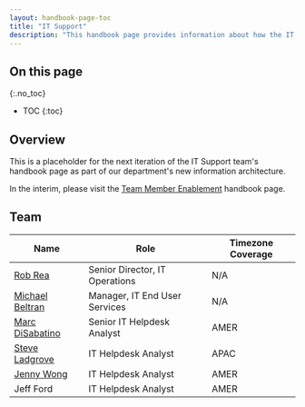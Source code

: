 ```yaml
---
layout: handbook-page-toc
title: "IT Support"
description: "This handbook page provides information about how the IT Support team works."
---
```


## On this page
{:.no_toc}

- TOC
{:toc}

## Overview

This is a placeholder for the next iteration of the IT Support team's handbook page as part of our department's new information architecture. 

In the interim, please visit the [Team Member Enablement](/handbook/business-technology/team-member-enablement/) handbook page.

## Team

| Name                                                | Role                            | Timezone Coverage | 
|-----------------------------------------------------|---------------------------------|-------------------|
| [Rob Rea](/company/team/#rrea1)                     | Senior Director, IT Operations  | N/A               |
| [Michael Beltran](/company/team/#mbeee)             | Manager, IT End User Services   | N/A               |
| [Marc DiSabatino](/company/team/#marc_disabatino)   | Senior IT Helpdesk Analyst      | AMER              |
| [Steve Ladgrove](/company/team/#sladgrove)          | IT Helpdesk Analyst             | APAC              |
| [Jenny Wong](/company/team/#jwong6)                 | IT Helpdesk Analyst             | AMER              |
| Jeff Ford                                           | IT Helpdesk Analyst             | AMER              |
